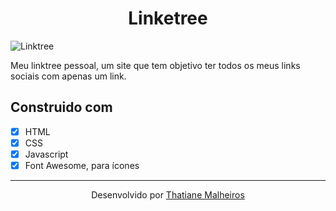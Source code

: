 <h1 align= "center">
  Linketree
</h1>

![Linktree]()

Meu linktree pessoal, um site que tem objetivo ter todos os meus links sociais com apenas um link.

## Construido com

- [x] HTML
- [x] CSS
- [x] Javascript
- [x] Font Awesome, para ícones

---

<p align= "center">
  Desenvolvido por <a href="https://github.com/thatianemalheiros">Thatiane Malheiros</a>
</p>